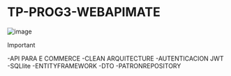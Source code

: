 # TP-PROG3-WEBAPIMATE
![image](https://github.com/user-attachments/assets/482f9079-0526-44b5-8407-ffd87df712e8)
> [!IMPORTANT]
-API PARA E COMMERCE
-CLEAN ARQUITECTURE
-AUTENTICACION JWT
-SQLlite
-ENTITYFRAMEWORK
-DTO
-PATRONREPOSITORY


